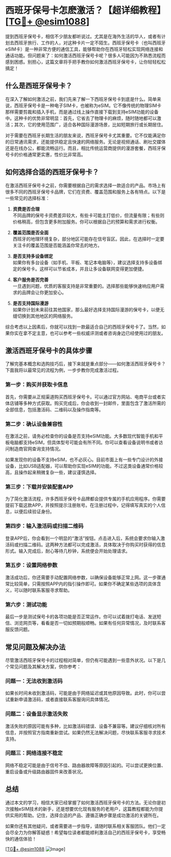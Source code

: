# 西班牙保号卡怎麽激活？【超详细教程】[[TG💪+ @esim1088](https://t.me/s/esim1088)]

提到西班牙保号卡，相信不少朋友都听说过。尤其是在海外生活的华人，或者有计划去西班牙旅行、工作的人，对这种卡片一定不陌生。西班牙保号卡（也叫西班牙eSIM卡）是一种非常方便的通信工具，能够帮助你在西班牙轻松实现网络连接和通话功能。但问题来了：如何激活西班牙保号卡呢？很多人可能因为不熟悉流程而感到困惑。别担心，这篇文章将手把手教你如何激活西班牙保号卡，让你轻轻松松搞定！

## 什么是西班牙保号卡？

在深入了解如何激活之前，我们先来了解一下西班牙保号卡到底是什么。简单来说，西班牙保号卡是一种电子SIM卡，也被称为eSIM。它不像传统的物理SIM卡那样需要剪裁和插入手机，而是通过线上操作直接下载到支持eSIM功能的设备中。这种卡的优势非常明显：首先，它省去了物理卡的麻烦，随时随地都可以激活；其次，它的使用范围广，适合各种国际漫游场景，比如短期旅行或长期居住。

对于需要在西班牙长期生活的朋友来说，西班牙保号卡尤其重要。它不仅能满足你的日常通讯需求，还能提供稳定且快速的网络服务。无论是视频通话、刷社交媒体还是在线办公，都能流畅运行。而且，相比传统运营商提供的漫游套餐，西班牙保号卡的价格通常更实惠，性价比非常高。

## 如何选择合适的西班牙保号卡？

在激活西班牙保号卡之前，你需要根据自己的需求选择一款适合的产品。市场上有很多不同的西班牙保号卡品牌，它们在资费、覆盖范围和服务上各有特点。以下是一些常见的选择标准：

1. **资费是否合理**  
   不同品牌的保号卡资费差异较大，有些卡可能主打低价，但流量有限；有些则价格稍高，但包含更多附加服务。你可以根据自己的预算和需求进行权衡。

2. **覆盖范围是否全面**  
   西班牙的地理环境复杂，部分地区可能存在信号盲区。因此，在选择时一定要关注卡的覆盖范围是否能涵盖你常去的地方。

3. **是否支持多设备绑定**  
   如果你有多台设备（如手机、平板、笔记本电脑等），建议选择支持多设备绑定的保号卡。这样可以节省成本，并且让多设备联网变得更加便捷。

4. **客户服务是否完善**  
   一旦遇到问题，优质的客服支持是非常重要的。选择那些能够快速响应用户需求的品牌会让你更加安心。

5. **是否支持国际漫游**  
   如果你计划未来前往其他国家，那么最好选择支持国际漫游的保号卡，以便无缝切换到其他地区的网络服务。

综合考虑以上因素后，你就可以找到一款最适合自己的西班牙保号卡了。当然，如果你实在拿不定主意，也可以参考一些权威评测或者咨询身边已经使用过的朋友。

## 激活西班牙保号卡的具体步骤

了解完基本概念和选购技巧后，接下来就是重点部分——如何激活西班牙保号卡？下面我将以最常见的流程为例，一步步教你完成激活过程。

### 第一步：购买并获取卡信息

首先，你需要从正规渠道购买西班牙保号卡。可以通过官方网站、电商平台或者实体店铺等多种方式获取。购买完成后，你会收到一封邮件，里面包含了激活所需的全部信息，包括激活码、二维码以及操作指南等。

### 第二步：确认设备兼容性

在激活之前，请务必检查你的设备是否支持eSIM功能。大多数现代智能手机和平板电脑都支持eSIM，但具体型号可能会有所不同。你可以查看设备说明书或者访问制造商官网查询支持情况。

如果发现你的设备不支持eSIM，也不必灰心。目前市面上有一些专门设计的外接设备，比如USB适配器，可以帮助你实现eSIM的功能。不过这类设备通常价格较高，且操作起来稍微复杂一些，建议谨慎选择。

### 第三步：下载并安装配套APP

为了简化激活流程，许多西班牙保号卡品牌都会提供专属的手机应用程序。你需要提前下载这款APP，并按照提示注册账号。在注册过程中，记得填写真实的个人信息，以便后续验证身份。

### 第四步：输入激活码或扫描二维码

登录APP后，你会看到一个明显的“激活”按钮。点击进入后，系统会要求你输入激活码或扫描二维码。这两种方法都可以完成激活，具体取决于你购买时获得的信息形式。输入完成后，耐心等待几秒钟，系统便会开始处理请求。

### 第五步：设置网络参数

激活成功后，你还需要手动配置网络参数，以确保设备能够正常上网。这一步骤通常比较简单，只需按照APP内的指引操作即可。如果你不确定某些选项的具体含义，可以随时联系客服寻求帮助。

### 第六步：测试功能

最后一步是测试保号卡的各项功能是否正常运作。你可以试着拨打电话、发送短信、浏览网页等，看看是否一切如预期般顺畅。如果有任何异常情况，及时联系客服反馈问题。

## 常见问题及解决办法

尽管激活西班牙保号卡的过程相对简单，但仍有可能遇到一些意外状况。以下是几个常见问题及其解决方案，供你参考：

### 问题一：无法收到激活码

如果长时间未收到激活码，可能是由于网络延迟或其他原因导致。此时，你可以尝试重新申请激活码，或者直接联系客服询问具体情况。

### 问题二：设备显示激活失败

激活失败的原因可能有多种，比如激活码错误、设备不兼容等。建议仔细核对所有信息，并按照官方指南重新尝试。如果仍然无法解决问题，尽快联系客服寻求技术支持。

### 问题三：网络连接不稳定

网络不稳定可能是由于信号不佳、路由器故障等原因引起的。可以尝试更换位置、重启设备或升级路由器固件来改善状况。

## 总结

通过本文的学习，相信大家已经掌握了如何激活西班牙保号卡的方法。无论你是初次接触eSIM技术的新手，还是想要优化现有服务的老用户，这篇教程都能为你提供实用的帮助。记住，选择合适的产品、遵循正确步骤是成功激活的关键所在。

如果你还有其他疑问，或者需要进一步指导，请随时联系相关客服团队。他们一定会尽全力为你解答疑惑！希望每位读者都能顺利激活自己的西班牙保号卡，享受畅快的通信体验！

[[TG💪+ @esim1088](https://t.me/s/esim1088) ![Image](https://i.postimg.cc/4NQfJmqS/Snipaste-2025-05-13-00-14-12.png)]